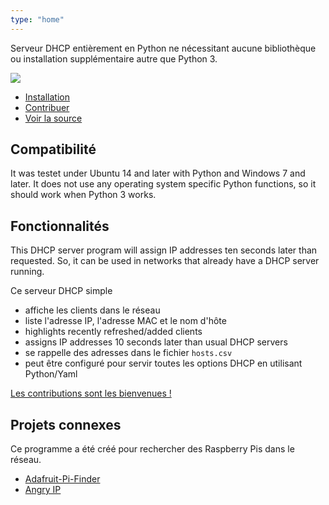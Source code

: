 ```yaml
---
type: "home"
---
```


Serveur DHCP entièrement en Python ne nécessitant aucune bibliothèque ou
installation supplémentaire autre que Python 3.

![](/img/windows-tk.png)

- [Installation][2]
- [Contribuer][1]
- [Voir la source][3]

## Compatibilité

It was testet under Ubuntu 14 and later with Python and Windows 7 and later. It
does not use any operating system specific Python functions, so it should work
when Python 3 works.

## Fonctionnalités

This DHCP server program will assign IP addresses ten seconds later than
requested. So, it can be used in networks that already have a DHCP server
running.

Ce serveur DHCP simple

- affiche les clients dans le réseau
- liste l'adresse IP, l'adresse MAC et le nom d'hôte
- highlights recently refreshed/added clients
- assigns IP addresses 10 seconds later than usual DHCP servers
- se rappelle des adresses dans le fichier `hosts.csv`
- peut être configuré pour servir toutes les options DHCP en utilisant
  Python/Yaml

[Les contributions sont les bienvenues !][1]

## Projets connexes

Ce programme a été créé pour rechercher des Raspberry Pis dans le réseau.

- [Adafruit-Pi-Finder](https://github.com/adafruit/Adafruit-Pi-Finder)
- [Angry IP](https://angryip.org/)

[1]: contribute
[2]: install
[3]: https://github.com/niccokunzmann/simple_dhcp_server/
